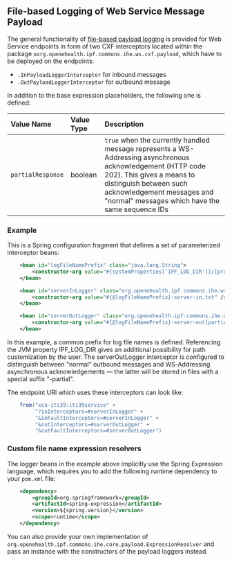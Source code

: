 
## File-based Logging of Web Service Message Payload

The general functionality of [file-based payload logging] is provided for Web Service endpoints
in form of two CXF interceptors located within the package `oorg.openehealth.ipf.commons.ihe.ws.cxf.payload`,
which have to be deployed on the endpoints:

* `.InPayloadLoggerInterceptor` for inbound messages
* `.OutPayloadLoggerInterceptor` for outbound message

In addition to the base expression placeholders, the following one is defined:

| Value Name          | Value Type | Description
|:--------------------|:-----------|:----------------------------------------------------------------
| `partialResponse`   | boolean    | `true` when the currently handled message represents a WS-Addressing asynchronous acknowledgement (HTTP code 202). This gives a means to distinguish between such acknowledgement messages and "normal" messages which have the same sequence IDs

    
### Example

This is a Spring configuration fragment that defines a set of parameterized interceptor beans:

```xml
    <bean id="logFileNamePrefix" class="java.lang.String">
        <constructor-arg value="#{systemProperties['IPF_LOG_DIR']}/[processId]/[date('yyyyMMdd-HH00')]/[sequenceId]" />
    </bean>

    <bean id="serverInLogger" class="org.openehealth.ipf.commons.ihe.ws.cxf.payload.InPayloadLoggerInterceptor">
        <constructor-arg value="#{@logFileNamePrefix}-server-in.txt" />
    </bean>

    <bean id="serverOutLogger" class="org.openehealth.ipf.commons.ihe.ws.cxf.payload.OutPayloadLoggerInterceptor">
        <constructor-arg value="#{@logFileNamePrefix}-server-out[partialResponse ? '-partial' : ''].txt" />
    </bean>
```

In this example, a common prefix for log file names is defined. Referencing the JVM property IPF_LOG_DIR gives an 
additional possibility for path customization by the user. 
The serverOutLogger interceptor is configured to distinguish between "normal" outbound messages and WS-Addressing
asynchronous acknowledgements — the latter will be stored in files with a special suffix "-partial".

The endpoint URI which uses these interceptors can look like:

```java
    from("xca-iti39:iti39service" +
         "?inInterceptors=#serverInLogger" +
         "&inFaultInterceptors=#serverInLogger" +
         "&outInterceptors=#serverOutLogger" +
         "&outFaultInterceptors=#serverOutLogger")
```

### Custom file name expression resolvers

The logger beans in the example above implicitly use the Spring Expression language, which requires you to add the following
runtime dependency to your `pom.xml` file:

```xml
    <dependency>
        <groupId>org.springframework</groupId>
        <artifactId>spring-expression</artifactId>
        <version>${spring.version}</version>
        <scope>runtime</scope>
    </dependency>
```

You can also provide your own implementation of `org.openehealth.ipf.commons.ihe.core.payload.ExpressionResolver` and
pass an instance with the constructors of the payload loggers instead.


[interceptors]: customInterceptors.html
[file-based payload logging]: ../ipf-platform-camel-ihe/commonPayloadLogging.html
